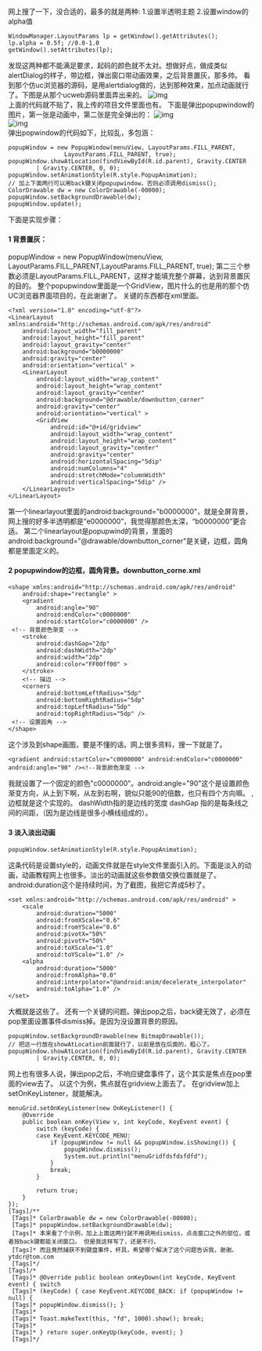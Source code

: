网上搜了一下，没合适的，最多的就是两种:
1.设置半透明主题
2.设置window的alpha值
```  
WindowManager.LayoutParams lp = getWindow().getAttributes();
lp.alpha = 0.5f; //0.0-1.0
getWindow().setAttributes(lp);
```
发现这两种都不能满足要求，起码的颜色就不太对。想做好点，做成类似alertDialog的样子，带边框，弹出窗口带动画效果，之后背景置灰，那多帅。
看到那个仿uc浏览器的源码，是用alertdialog做的，达到那种效果，加点动画就行了。下图是从那个ucweb源码里面弄出来的。
![img](P)  
上面的代码就不贴了，我上传的项目文件里面也有。
下面是弹出popupwindow的图片，第一张是动画中，第二张是完全弹出的：
![img](P)  
![img](P)  
弹出popwindow的代码如下，比较乱，多包涵：
```  
popupWindow = new PopupWindow(menuView, LayoutParams.FILL_PARENT,
				LayoutParams.FILL_PARENT, true);
popupWindow.showAtLocation(findViewById(R.id.parent), Gravity.CENTER
		| Gravity.CENTER, 0, 0);
popupWindow.setAnimationStyle(R.style.PopupAnimation);
// 加上下面两行可以用back键关闭popupwindow，否则必须调用dismiss();
ColorDrawable dw = new ColorDrawable(-00000);
popupWindow.setBackgroundDrawable(dw);
popupWindow.update();
```
下面是实现步骤：   
#### 1 背景置灰：
popupWindow = new PopupWindow(menuView, LayoutParams.FILL_PARENT,LayoutParams.FILL_PARENT, true);
第二三个参数必须是LayoutParams.FILL_PARENT，这样才能填充整个屏幕，达到背景置灰的目的。
整个popupwindow里面是一个GridView，图片什么的也是用的那个仿UC浏览器界面项目的，在此谢谢了。
关键的东西都在xml里面。
```  
<?xml version="1.0" encoding="utf-8"?>
<LinearLayout xmlns:android="http://schemas.android.com/apk/res/android"
    android:layout_width="fill_parent"
    android:layout_height="fill_parent"
    android:layout_gravity="center"
    android:background="b0000000"
    android:gravity="center"
    android:orientation="vertical" >
    <LinearLayout
        android:layout_width="wrap_content"
        android:layout_height="wrap_content"
        android:layout_gravity="center"
        android:background="@drawable/downbutton_corner"
        android:gravity="center"
        android:orientation="vertical" >
        <GridView
            android:id="@+id/gridview"
            android:layout_width="wrap_content"
            android:layout_height="wrap_content"
            android:layout_gravity="center"
            android:gravity="center"
            android:horizontalSpacing="5dip"
            android:numColumns="4"
            android:stretchMode="columnWidth"
            android:verticalSpacing="5dip" />
    </LinearLayout>
</LinearLayout>
```
第一个linearlayout里面的android:background="b0000000"，就是全屏背景，网上搜的好多半透明都是“e0000000”，我觉得那颜色太深，“b0000000”更合适。
第二个linearlayout是popupwind的背景，里面的android:background="@drawable/downbutton_corner"是关键，边框，圆角都是里面定义的。
#### 2 popupwindow的边框，圆角背景。downbutton_corne.xml
```  
<shape xmlns:android="http://schemas.android.com/apk/res/android"
    android:shape="rectangle" >
    <gradient
        android:angle="90"
        android:endColor="c0000000"
        android:startColor="c0000000" />
 <!-- 背景颜色渐变 -->
    <stroke
        android:dashGap="2dp"
        android:dashWidth="2dp"
        android:width="2dp"
        android:color="FF00ff00" >
    </stroke>
    <!-- 描边 -->
    <corners
        android:bottomLeftRadius="5dp"
        android:bottomRightRadius="5dp"
        android:topLeftRadius="5dp"
        android:topRightRadius="5dp" />
 <!-- 设置圆角 -->
</shape>
```
这个涉及到shape画图，要是不懂的话。网上很多资料，搜一下就是了。
```  
<gradient android:startColor="c0000000" android:endColor="c0000000" android:angle="90" /><!--背景颜色渐变 -->
```
我就设置了一个固定的颜色"c0000000"。android:angle="90"这个是设置颜色渐变方向，从上到下啊，从左到右啊，貌似只能90的倍数，也只有四个方向嘛。
<stroke ></stroke>,边框就是这个实现的。
dashWidth指的是边线的宽度 dashGap 指的是每条线之间的间距，（因为是边线是很多小横线组成的）。
#### 3 淡入淡出动画
```  
popupWindow.setAnimationStyle(R.style.PopupAnimation);
```
这条代码是设置style的，动画文件就是在style文件里面引入的。下面是淡入的动画，动画教程网上也很多。淡出的动画就这些参数值交换位置就是了。android:duration这个是持续时间，为了截图，我把它弄成5秒了。
```  
<set xmlns:android="http://schemas.android.com/apk/res/android" >
    <scale
        android:duration="5000"
        android:fromXScale="0.6"
        android:fromYScale="0.6"
        android:pivotX="50%"
        android:pivotY="50%"
        android:toXScale="1.0"
        android:toYScale="1.0" />
    <alpha
        android:duration="5000"
        android:fromAlpha="0.0"
        android:interpolator="@android:anim/decelerate_interpolator"
        android:toAlpha="1.0" />
</set>
```
大概就是这些了。
还有一个关键的问题。弹出pop之后，back键无效了，必须在pop里面设置事件dismiss掉。是因为没设置背景的原因。    
```  
popupWindow.setBackgroundDrawable(new BitmapDrawable());
// 把这一行放在showAtLocation前面就行了，以前是放在后面的，粗心了。
popupWindow.showAtLocation(findViewById(R.id.parent), Gravity.CENTER
		| Gravity.CENTER, 0, 0);
```
网上也有很多人说，弹出pop之后，不响应键盘事件了，这个其实是焦点在pop里面的view去了。
以这个为例，焦点就在gridview上面去了。
在gridview加上setOnKeyListener，就能解决。
```  
menuGrid.setOnKeyListener(new OnKeyListener() {
	@Override
	public boolean onKey(View v, int keyCode, KeyEvent event) {
		switch (keyCode) {
		case KeyEvent.KEYCODE_MENU:
			if (popupWindow != null && popupWindow.isShowing()) {
				popupWindow.dismiss();
				System.out.println("menuGridfdsfdsfdfd");
			}
			break;
		}
	
		return true;
	}
});
[Tags]/**
 [Tags]* ColorDrawable dw = new ColorDrawable(-00000);
 [Tags]* popupWindow.setBackgroundDrawable(dw);
 [Tags]* 本来看了个示例，加上上面这两行就不用调用dismiss，点击窗口之外的部位，或者按back键都能关闭窗口。 但是我这样写了，还是不行。
 [Tags]* 而且竟然捕获不到键盘事件，杯具，希望哪个解决了这个问题告诉我，谢谢。 ytdcr@tom.com
 [Tags]*/
[Tags]/*
 [Tags]* @Override public boolean onKeyDown(int keyCode, KeyEvent event) { switch
 [Tags]* (keyCode) { case KeyEvent.KEYCODE_BACK: if (popupWindow != null) {
 [Tags]* popupWindow.dismiss(); }
 [Tags]*
 [Tags]* Toast.makeText(this, "fd", 1000).show(); break;
 [Tags]*
 [Tags]* } return super.onKeyUp(keyCode, event); }
 [Tags]*/
```